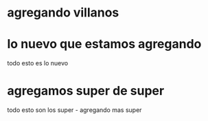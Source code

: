 # agregando villanos



# lo nuevo que estamos agregando 
 todo esto es lo nuevo



 # agregamos super de super

 todo esto son los super - agregando mas super